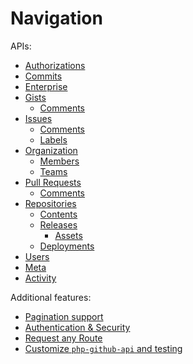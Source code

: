 Navigation
==========

APIs:
* [Authorizations](authorizations.md)
* [Commits](commits.md)
* [Enterprise](enterprise.md)
* [Gists](gists.md)
  * [Comments](gists/comments.md)
* [Issues](issues.md)
  * [Comments](issue/comments.md)
  * [Labels](issue/labels.md)
* [Organization](organization.md)
  * [Members](organization/members.md)
  * [Teams](organization/teams.md)
* [Pull Requests](pull_requests.md)
  * [Comments](pull_request/comments.md)
* [Repositories](repos.md)
  * [Contents](repo/contents.md)
  * [Releases](repo/releases.md)
    * [Assets](repo/assets.md)
  * [Deployments](repo/deployments.md)
* [Users](users.md)
* [Meta](meta.md)
* [Activity](activity.md)

Additional features:

* [Pagination support](result_pager.md)
* [Authentication & Security](security.md)
* [Request any Route](request_any_route.md)
* [Customize `php-github-api` and testing](customize.md)
